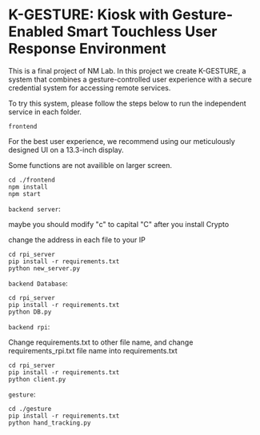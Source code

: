 # K-GESTURE: Kiosk with Gesture-Enabled Smart Touchless User Response Environment

This is a final project of NM Lab. In this project we create K-GESTURE, a system that combines a gesture-controlled user experience with a secure credential system for accessing remote services.

To try this system, please follow the steps below to run the independent service in each folder.

`frontend`

For the best user experience, we recommend using our meticulously designed UI on a 13.3-inch display.

Some functions are not availible on larger screen.

```
cd ./frontend
npm install
npm start
```

`backend server`:

maybe you should modify "c" to capital "C" after you install Crypto

change the address in each file to your IP

```
cd rpi_server
pip install -r requirements.txt
python new_server.py
```


`backend Database`:
```
cd rpi_server
pip install -r requirements.txt
python DB.py
```


`backend rpi`:

Change requirements.txt to other file name, and change requirements_rpi.txt file name into requirements.txt

```
cd rpi_server
pip install -r requirements.txt
python client.py
```


`gesture`:

```
cd ./gesture
pip install -r requirements.txt
python hand_tracking.py
```
